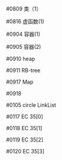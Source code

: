 #0809
类（1）

#0816
虚函数(1)

#0904
容器(1)

#0905
容器(2)

#0910
heap

#0911
RB-tree

#0917
Map

#0918

#0105
circle LinkList

#0117
EC 35[0]

#0118
EC 35[1]

#0119
EC 35[2]

#0120
EC 35[3]